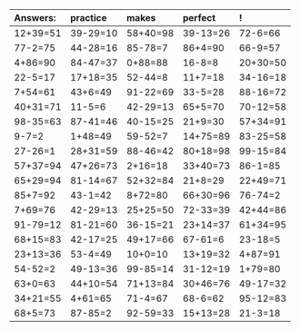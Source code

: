 | Answers: | practice | makes | perfect | ! |
| :--- | :--- | :--- | :--- | :--- |
| 12+39=51 | 39-29=10 | 58+40=98 | 39-13=26 | 72-6=66 | 
| 77-2=75 | 44-28=16 | 85-78=7 | 86+4=90 | 66-9=57 | 
| 4+86=90 | 84-47=37 | 0+88=88 | 16-8=8 | 20+30=50 | 
| 22-5=17 | 17+18=35 | 52-44=8 | 11+7=18 | 34-16=18 | 
| 7+54=61 | 43+6=49 | 91-22=69 | 33-5=28 | 88-16=72 | 
| 40+31=71 | 11-5=6 | 42-29=13 | 65+5=70 | 70-12=58 | 
| 98-35=63 | 87-41=46 | 40-15=25 | 21+9=30 | 57+34=91 | 
| 9-7=2 | 1+48=49 | 59-52=7 | 14+75=89 | 83-25=58 | 
| 27-26=1 | 28+31=59 | 88-46=42 | 80+18=98 | 99-15=84 | 
| 57+37=94 | 47+26=73 | 2+16=18 | 33+40=73 | 86-1=85 | 
| 65+29=94 | 81-14=67 | 52+32=84 | 21+8=29 | 22+49=71 | 
| 85+7=92 | 43-1=42 | 8+72=80 | 66+30=96 | 76-74=2 | 
| 7+69=76 | 42-29=13 | 25+25=50 | 72-33=39 | 42+44=86 | 
| 91-79=12 | 81-21=60 | 36-15=21 | 23+14=37 | 61+34=95 | 
| 68+15=83 | 42-17=25 | 49+17=66 | 67-61=6 | 23-18=5 | 
| 23+13=36 | 53-4=49 | 10+0=10 | 13+19=32 | 4+87=91 | 
| 54-52=2 | 49-13=36 | 99-85=14 | 31-12=19 | 1+79=80 | 
| 63+0=63 | 44+10=54 | 71+13=84 | 30+46=76 | 49-17=32 | 
| 34+21=55 | 4+61=65 | 71-4=67 | 68-6=62 | 95-12=83 | 
| 68+5=73 | 87-85=2 | 92-59=33 | 15+13=28 | 21-3=18 | 
